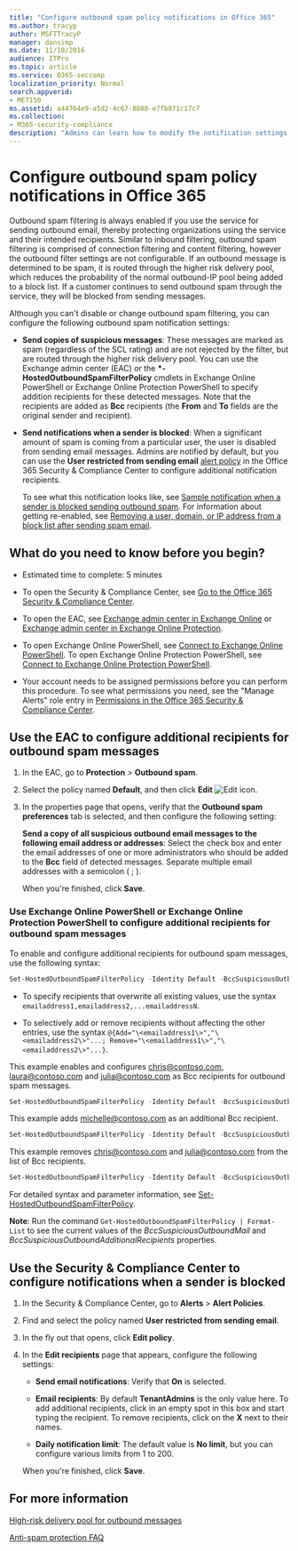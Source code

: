 ```yaml
---
title: "Configure outbound spam policy notifications in Office 365"
ms.author: tracyp
author: MSFTTracyP
manager: dansimp
ms.date: 11/10/2016
audience: ITPro
ms.topic: article
ms.service: O365-seccomp
localization_priority: Normal
search.appverid:
- MET150
ms.assetid: a44764e9-a5d2-4c67-8888-e7fb871c17c7
ms.collection:
- M365-security-compliance
description: "Admins can learn how to modify the notification settings for outbound spam detections in Office 365."
---
```


# Configure outbound spam policy notifications in Office 365

Outbound spam filtering is always enabled if you use the service for sending outbound email, thereby protecting organizations using the service and their intended recipients. Similar to inbound filtering, outbound spam filtering is comprised of connection filtering and content filtering, however the outbound filter settings are not configurable. If an outbound message is determined to be spam, it is routed through the higher risk delivery pool, which reduces the probability of the normal outbound-IP pool being added to a block list. If a customer continues to send outbound spam through the service, they will be blocked from sending messages.

Although you can't disable or change outbound spam filtering, you can configure the following outbound spam notification settings:

- **Send copies of suspicious messages**: These messages are marked as spam (regardless of the SCL rating) and are not rejected by the filter, but are routed through the higher risk delivery pool. You can use the Exchange admin center (EAC) or the **\*-HostedOutboundSpamFilterPolicy** cmdlets in Exchange Online PowerShell or Exchange Online Protection PowerShell to specify addition recipients for these detected messages. Note that the recipients are added as **Bcc** recipients (the **From** and **To** fields are the original sender and recipient).

- **Send notifications when a sender is blocked**: When a significant amount of spam is coming from a particular user, the user is disabled from sending email messages. Admins are notified by default, but you can use the **User restricted from sending email** [alert policy](alert-policies.md) in the Office 365 Security & Compliance Center to configure additional notification recipients.

  To see what this notification looks like, see [Sample notification when a sender is blocked sending outbound spam](sample-notification-when-a-sender-is-blocked-sending-outbound-spam.md). For information about getting re-enabled, see [Removing a user, domain, or IP address from a block list after sending spam email](http://technet.microsoft.com/library/712cfcc1-31e8-4e51-8561-b64258a8f1e5.aspx).

## What do you need to know before you begin?

- Estimated time to complete: 5 minutes

- To open the Security & Compliance Center, see [Go to the Office 365 Security & Compliance Center](go-to-the-securitycompliance-center.md).

- To open the EAC, see [Exchange admin center in Exchange Online](https://docs.microsoft.com/Exchange/exchange-admin-center) or [Exchange admin center in Exchange Online Protection](exchange-admin-center-in-exchange-online-protection-eop.md).

- To open Exchange Online PowerShell, see [Connect to Exchange Online PowerShell](https://docs.microsoft.com/powershell/exchange/exchange-online/connect-to-exchange-online-powershell/connect-to-exchange-online-powershell). To open Exchange Online Protection PowerShell, see [Connect to Exchange Online Protection PowerShell](https://docs.microsoft.com/powershell/exchange/exchange-eop/exchange-online-protection-powershell).

- Your account needs to be assigned permissions before you can perform this procedure. To see what permissions you need, see the "Manage Alerts" role entry in [Permissions in the Office 365 Security & Compliance Center](permissions-in-the-security-and-compliance-center.md).

## Use the EAC to configure additional recipients for outbound spam messages

1. In the EAC, go to **Protection** \> **Outbound spam**.

2. Select the policy named **Default**, and then click **Edit** ![Edit icon](media/ITPro-EAC-EditIcon.png).

3. In the properties page that opens, verify that the **Outbound spam preferences** tab is selected, and then configure the following setting:

   **Send a copy of all suspicious outbound email messages to the following email address or addresses**: Select the check box and enter the email addresses of one or more administrators who should be added to the **Bcc** field of detected messages. Separate multiple email addresses with a semicolon ( ; ).

   When you're finished, click **Save**.

### Use Exchange Online PowerShell or Exchange Online Protection PowerShell to configure additional recipients for outbound spam messages

To enable and configure additional recipients for outbound spam messages, use the following syntax:

```PowerShell
Set-HostedOutboundSpamFilterPolicy -Identity Default -BccSuspiciousOutboundMail $true -BccSuspiciousOutboundAdditionalRecipients <recipients>
```

- To specify recipients that overwrite all existing values, use the syntax `emailaddress1,emailaddress2,...emailaddressN`.

- To selectively add or remove recipients without affecting the other entries, use the syntax `@{Add="\<emailaddress1\>","\<emailaddress2\>"...; Remove="\<emailaddress1\>","\<emailaddress2\>"...}`.

This example enables and configures chris@contoso.com, laura@contoso.com and julia@contoso.com as Bcc recipients for outbound spam messages.

```PowerShell
Set-HostedOutboundSpamFilterPolicy -Identity Default -BccSuspiciousOutboundMail $true -BccSuspiciousOutboundAdditionalRecipients chris@contoso.com,laura@contoso.com,julia@contoso.com
```

This example adds michelle@contoso.com as an additional Bcc recipient.

```PowerShell
Set-HostedOutboundSpamFilterPolicy -Identity Default -BccSuspiciousOutboundAdditionalRecipients @{Add=michelle@contoso.com}
```

This example removes chris@contoso.com and julia@contoso.com from the list of Bcc recipients.

```PowerShell
Set-HostedOutboundSpamFilterPolicy -Identity Default -BccSuspiciousOutboundAdditionalRecipients @{Remove='chris@contoso.com','julia@contoso.com'}
```

For detailed syntax and parameter information, see [Set-HostedOutboundSpamFilterPolicy](https://docs.microsoft.com/powershell/module/exchange/antispam-antimalware/set-hostedoutboundspamfilterpolicy).

**Note**: Run the command `Get-HostedOutboundSpamFilterPolicy | Format-List` to see the current values of the *BccSuspiciousOutboundMail* and *BccSuspiciousOutboundAdditionalRecipients* properties.

## Use the Security & Compliance Center to configure notifications when a sender is blocked

1. In the Security & Compliance Center, go to **Alerts** \> **Alert Policies**.

2. Find and select the policy named **User restricted from sending email**.

3. In the fly out that opens, click **Edit policy**.

4. In the **Edit recipients** page that appears, configure the following settings:

   - **Send email notifications**: Verify that **On** is selected.

   - **Email recipients**: By default **TenantAdmins** is the only value here. To add additional recipients, click in an empty spot in this box and start typing the recipient. To remove recipients, click on the **X** next to their names.

   - **Daily notification limit**: The default value is **No limit**, but you can configure various limits from 1 to 200.

   When you're finished, click **Save**.

## For more information

[High-risk delivery pool for outbound messages](high-risk-delivery-pool-for-outbound-messages.md)

[Anti-spam protection FAQ](anti-spam-protection-faq.md)
